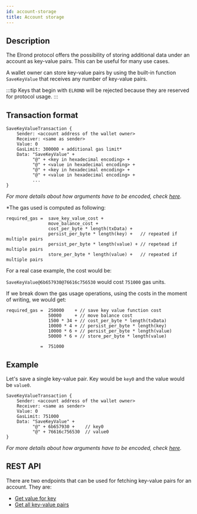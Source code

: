 ```yaml
---
id: account-storage
title: Account storage
---
```


## Description

The Elrond protocol offers the possibility of storing additional data under an account as key-value pairs. This can be useful for many use cases.

A wallet owner can store key-value pairs by using the built-in function `SaveKeyValue` that receives any number of key-value pairs.

:::tip
Keys that begin with `ELROND` will be rejected because they are reserved for protocol usage.
:::

## Transaction format

```
SaveKeyValueTransaction {
    Sender: <account address of the wallet owner>
    Receiver: <same as sender>
    Value: 0
    GasLimit: 300000 + additional gas limit*
    Data: "SaveKeyValue" +
          "@" + <key in hexadecimal encoding> +
          "@" + <value in hexadecimal encoding> +
          "@" + <key in hexadecimal encoding> +
          "@" + <value in hexadecimal encoding> +
          ...
}
```
*For more details about how arguments have to be encoded, check [here](/developers/sc-calls-format).*

*The gas used is computed as following:
```
required_gas =  save_key_value_cost +
                move_balance_cost + 
                cost_per_byte * length(txData) + 
                persist_per_byte * length(key) +   // repeated if multiple pairs
                persist_per_byte * length(value) + // repetead if multiple pairs
                store_per_byte * length(value) +   // repeated if multiple pairs
```

For a real case example, the cost would be:

`SaveKeyValue@6b657930@76616c756530` would cost `751000` gas units.

If we break down the gas usage operations, using the costs in the moment of writing, we would get:

```
required_gas =  250000    + // save key value function cost
                50000     + // move balance cost
                1500 * 34 + // cost_per_byte * length(txData)
                10000 * 4 + // persist_per_byte * length(key)
                10000 * 6 + // persist_per_byte * length(value)
                50000 * 6 + // store_per_byte * length(value)
                
             =  751000
```

## Example 

Let's save a single key-value pair. Key would be `key0` and the value would be `value0`.
```
SaveKeyValueTransaction {
    Sender: <account address of the wallet owner>
    Receiver: <same as sender>
    Value: 0
    GasLimit: 751000
    Data: "SaveKeyValue" +
          "@" + 6b657930 +    // key0
          "@" + 76616c756530  // value0
}
```
*For more details about how arguments have to be encoded, check [here](/developers/sc-calls-format).*

## REST API

There are two endpoints that can be used for fetching key-value pairs for an account. They are:

- [Get value for key](/sdk-and-tools/rest-api/addresses/#get-storage-value-for-address)
- [Get all key-value pairs](/sdk-and-tools/rest-api/addresses/#get-all-storage-for-address)
